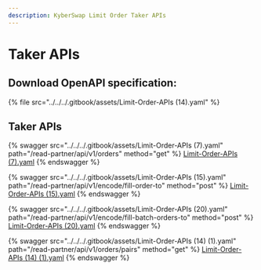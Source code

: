```yaml
---
description: KyberSwap Limit Order Taker APIs
---
```


# Taker APIs

## Download OpenAPI specification:

{% file src="../../../.gitbook/assets/Limit-Order-APIs (14).yaml" %}

## Taker APIs

{% swagger src="../../../.gitbook/assets/Limit-Order-APIs (7).yaml" path="/read-partner/api/v1/orders" method="get" %}
[Limit-Order-APIs (7).yaml](<../../../.gitbook/assets/Limit-Order-APIs (7).yaml>)
{% endswagger %}

{% swagger src="../../../.gitbook/assets/Limit-Order-APIs (15).yaml" path="/read-partner/api/v1/encode/fill-order-to" method="post" %}
[Limit-Order-APIs (15).yaml](<../../../.gitbook/assets/Limit-Order-APIs (15).yaml>)
{% endswagger %}

{% swagger src="../../../.gitbook/assets/Limit-Order-APIs (20).yaml" path="/read-partner/api/v1/encode/fill-batch-orders-to" method="post" %}
[Limit-Order-APIs (20).yaml](<../../../.gitbook/assets/Limit-Order-APIs (20).yaml>)
{% endswagger %}

{% swagger src="../../../.gitbook/assets/Limit-Order-APIs (14) (1).yaml" path="/read-partner/api/v1/orders/pairs" method="get" %}
[Limit-Order-APIs (14) (1).yaml](<../../../.gitbook/assets/Limit-Order-APIs (14) (1).yaml>)
{% endswagger %}
